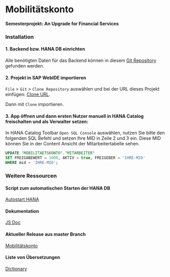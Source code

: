 # Mobilitätskonto
**Semesterprojekt: An Upgrade for Financial Services**


### Installation

#### 1. Backend bzw. HANA DB einrichten

Alle benötigten Daten für das Backend können in diesem [Git Repository](https://gitlab.informatik.hu-berlin.de/sp_fs_2019_mob/mobilitaetskonto-db) gefunden werden.

#### 2. Projekt in SAP WebIDE importieren

`File` > `Git` > `Clone Repository` auswählen und bei der URL dieses Projekt einfügen: [Clone URL](https://gitlab.informatik.hu-berlin.de/sp_fs_2019_mob/mobilitaetskonto.git). 

Dann mit `Clone` importieren.

#### 3. App öffnen und dann ersten Nutzer manuell in HANA Catalog freischalten und als Verwalter setzen:

In HANA Catalog Toolbar `Open SQL Console` auswählen, nutzen Sie bitte den folgenden SQL Befehl und setzen Ihre MID in Zeile 2 und 3 ein. Diese MID können Sie in der Content Ansicht der Mitarbeitertabelle sehen.

``` SQL
UPDATE "MOBILITAETSKONTO"."MITARBEITER"
SET FREIGABEWERT = 1000, AKTIV = true, FREIGEBER = 'IHRE-MID'
WHERE mid = 'IHRE-MID';
```

### Weitere Ressourcen

#### Script zum automatischen Starten der HANA DB
[Autostart HANA](https://gitlab.informatik.hu-berlin.de/sp_fs_2019_mob/autostart-hana)

#### Dokumentation
[JS Doc](https://gitlab.informatik.hu-berlin.de/sp_fs_2019_mob/mobilitaetskonto/-/wikis/home)

#### Aktueller Release aus master Branch
[Mobilitätskonto](https://mobilitaetskonto-p2001828414trial.dispatcher.hanatrial.ondemand.com/index.html)

#### Liste von Übersetzungen
[Dictionary](https://gitlab.informatik.hu-berlin.de/sp_fs_2019_mob/mobilitaetskonto/-/wikis/Dictionary)
